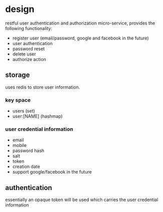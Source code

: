 # design

restful user authentication and authorization micro-service, provides the following functionality:

* register user (email/password, google and facebook in the future)
* user authentication
* password reset
* delete user
* authorize action

## storage

uses redis to store user information.


### key space

* users (set)
* user:[NAME] (hashmap)

### user credential information

* email
* mobile
* password hash
* salt
* token
* creation date
* support google/facebook in the future

## authentication

essentially an opaque token will be used which carries the user credential information